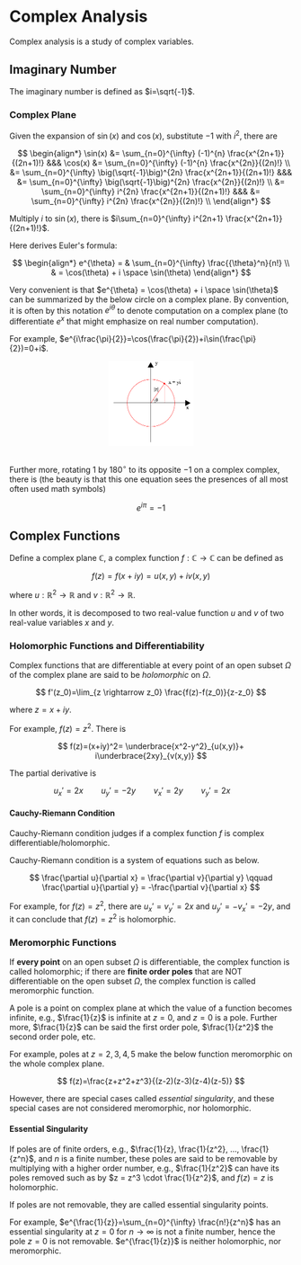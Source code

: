 # Complex Analysis

Complex analysis is a study of complex variables.

## Imaginary Number

The imaginary number is defined as $i=\sqrt{-1}$.

### Complex Plane

Given the expansion of $\sin(x)$ and $\cos(x)$, substitute $-1$ with $i^2$, there are

$$
\begin{align*}
\sin(x) &= \sum_{n=0}^{\infty} (-1)^{n} \frac{x^{2n+1}}{(2n+1)!} &&&
\cos(x) &= \sum_{n=0}^{\infty} (-1)^{n} \frac{x^{2n}}{(2n)!} \\
&= \sum_{n=0}^{\infty} \big(\sqrt{-1}\big)^{2n} \frac{x^{2n+1}}{(2n+1)!} &&&
&= \sum_{n=0}^{\infty} \big(\sqrt{-1}\big)^{2n} \frac{x^{2n}}{(2n)!} \\
&= \sum_{n=0}^{\infty} i^{2n} \frac{x^{2n+1}}{(2n+1)!} &&&
&= \sum_{n=0}^{\infty} i^{2n} \frac{x^{2n}}{(2n)!} \\
\end{align*}
$$

Multiply $i$ to $\sin(x)$, there is $i\sum_{n=0}^{\infty} i^{2n+1} \frac{x^{2n+1}}{(2n+1)!}$.

Here derives Euler's formula:

$$
\begin{align*}
e^{\theta} =
& \sum_{n=0}^{\infty} \frac{{\theta}^n}{n!} \\
& = \cos(\theta) + i \space \sin(\theta)
\end{align*}
$$

Very convenient is that $e^{\theta} = \cos(\theta) + i \space \sin(\theta)$ can be summarized by the below circle on a complex plane.
By convention, it is often by this notation $e^{i\theta}$ to denote computation on a complex plane (to differentiate $e^x$ that might emphasize on real number computation).

For example, $e^{i\frac{\pi}{2}}=\cos(\frac{\pi}{2})+i\sin(\frac{\pi}{2})=0+i$. 

<div style="display: flex; justify-content: center;">
      <img src="imgs/argand_diagram.png" width="30%" height="30%" alt="argand_diagram" />
</div>
</br>

Further more, rotating $1$ by $180^{\circ}$ to its opposite $-1$ on a complex complex, there is (the beauty is that this one equation sees the presences of all most often used math symbols)

$$
e^{i\pi} = -1
$$

## Complex Functions

Define a complex plane $\mathbb{C}$, a complex function $f: \mathbb{C} \rightarrow \mathbb{C}$ can be defined as

$$
f(z)=f(x+iy)=u(x,y)+iv(x,y)
$$

where $u: \mathbb{R}^2 \rightarrow \mathbb{R}$ and $v: \mathbb{R}^2 \rightarrow \mathbb{R}$.

In other words, it is decomposed to two real-value function $u$ and $v$ of two real-value variables $x$ and $y$.

### Holomorphic Functions and Differentiability

Complex functions that are differentiable at every point of an open subset $\Omega$ of the complex plane are said to be *holomorphic* on $\Omega$.

$$
f'(z_0)=\lim_{z \rightarrow z_0}
\frac{f(z)-f(z_0)}{z-z_0}
$$

where $z=x+iy$.

For example, $f(z)=z^2$. There is

$$
f(z)=(x+iy)^2=
\underbrace{x^2-y^2}_{u(x,y)}+
i\underbrace{2xy}_{v(x,y)}
$$

The partial derivative is

$$
u_{x}'=2x \qquad
u_{y}'=-2y \qquad
v_{x}'=2y \qquad
v_{y}'=2x \qquad
$$

#### Cauchy-Riemann Condition

Cauchy-Riemann condition judges if a complex function $f$ is complex differentiable/holomorphic.

Cauchy-Riemann condition is a system of equations such as below.

$$
\frac{\partial u}{\partial x} = \frac{\partial v}{\partial y}
\qquad
\frac{\partial u}{\partial y} = -\frac{\partial v}{\partial x}
$$

For example, for $f(z)=z^2$, there are $u_{x}'=v_{y}'=2x$ and $u_{y}'=-v_{x}'=-2y$, and it can conclude that $f(z)=z^2$ is holomorphic.

### Meromorphic Functions

If **every point** on an open subset $\Omega$ is differentiable, the complex function is called holomorphic; if there are **finite order poles** that are NOT differentiable on the open subset $\Omega$, the complex function is called meromorphic function.

A pole is a point on complex plane at which the value of a function becomes infinite, e.g., $\frac{1}{z}$ is infinite at $z=0$, and $z=0$ is a pole.
Further more, $\frac{1}{z}$ can be said the first order pole,  $\frac{1}{z^2}$ the second order pole, etc.

For example, poles at $z=2,3,4,5$ make the below function meromorphic on the whole complex plane.

$$
f(z)=\frac{z+z^2+z^3}{(z-2)(z-3)(z-4)(z-5)}
$$

However, there are special cases called *essential singularity*, and these special cases are not considered meromorphic, nor holomorphic.

#### Essential Singularity

If poles are of finite orders, e.g., $\frac{1}{z}, \frac{1}{z^2}, ..., \frac{1}{z^n}$, and $n$ is a finite number, these poles are said to be removable by multiplying with a higher order number, e.g., $\frac{1}{z^2}$ can have its poles removed such as by $z = z^3 \cdot \frac{1}{z^2}$, and $f(z)=z$ is holomorphic.

If poles are not removable, they are called essential singularity points.

For example, $e^{\frac{1}{z}}=\sum_{n=0}^{\infty} \frac{n!}{z^n}$ has an essential singularity at $z=0$ for $n \rightarrow \infty$ is not a finite number, hence the pole $z=0$ is not removable.
$e^{\frac{1}{z}}$ is neither holomorphic, nor meromorphic.
